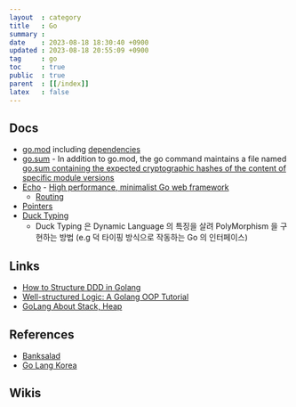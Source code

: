 ```yaml
---
layout  : category
title   : Go
summary : 
date    : 2023-08-18 18:30:40 +0900
updated : 2023-08-18 20:55:09 +0900
tag     : go
toc     : true
public  : true
parent  : [[/index]]
latex   : false
---
```


## Docs

- [go.mod](https://go.dev/doc/modules/gomod-ref) including [dependencies](https://go.dev/doc/modules/managing-dependencies)
- [go.sum](https://johngrib.github.io/wiki/commit-go-mod-go-sum/) - In addition to go.mod, the go command maintains a file named [go.sum containing the expected cryptographic hashes of the content of specific module versions](https://go.dev/blog/using-go-modules)
- [Echo](https://echo.labstack.com/) - [High performance, minimalist Go web framework](https://github.com/labstack/echo)
  - [Routing](https://echo.labstack.com/docs/routing)
- [Pointers](https://www.golang-book.com/books/intro/8)
- [Duck Typing](https://www.popit.kr/golang%EC%9C%BC%EB%A1%9C-%EB%A7%8C%EB%82%98%EB%B3%B4%EB%8A%94-duck-typing/)
  - Duck Typing 은 Dynamic Language 의 특징을 살려 PolyMorphism 을 구현하는 방법 (e.g 덕 타이핑 방식으로 작동하는 Go 의 인터페이스)

## Links

- [How to Structure DDD in Golang](https://programmingpercy.tech/blog/how-to-structure-ddd-in-go/)
- [Well-structured Logic: A Golang OOP Tutorial](https://www.toptal.com/go/golang-oop-tutorial)
- [GoLang About Stack, Heap](https://jacking75.github.io/go_stackheap/)

## References

- [Banksalad](https://blog.banksalad.com/)
- [Go Lang Korea](https://github.com/golangkorea)

## Wikis